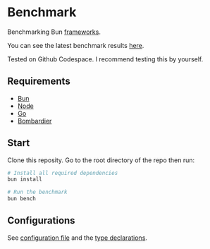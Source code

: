 # Benchmark
Benchmarking Bun [frameworks](/src).

You can see the latest benchmark results [here](/results/index.md).

Tested on Github Codespace. I recommend testing this by yourself.

## Requirements
- [Bun](https://bun.sh)
- [Node](https://nodejs.org)
- [Go](https://go.dev/dl)
- [Bombardier](https://github.com/codesenberg/bombardier)

## Start
Clone this reposity. Go to the root directory of the repo then run:
```bash
# Install all required dependencies
bun install

# Run the benchmark
bun bench
```

## Configurations
See [configuration file](/config.json) and the [type declarations](/lib/types.ts). 